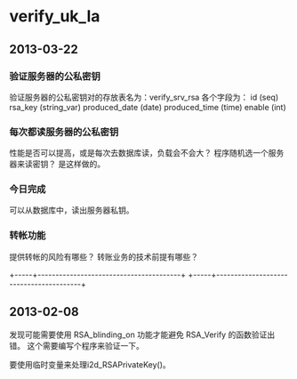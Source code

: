 verify_uk_la
============

## 2013-03-22
### 验证服务器的公私密钥 
验证服务器的公私密钥对的存放表名为：verify_srv_rsa
各个字段为：
id (seq)
rsa_key (string_var)
produced_date (date)
produced_time (time)
enable (int) 

### 每次都读服务器的公私密钥
性能是否可以提高，或是每次去数据库读，负载会不会大？
程序随机选一个服务器来读密钥？ 是这样做的。

### 今日完成
可以从数据库中，读出服务器私钥。

### 转帐功能
提供转帐的风险有哪些？
转账业务的技术前提有哪些？

 +-----+----------------------------------------+
 +-----+----------------------------------------+
## 2013-02-08
发现可能需要使用 RSA_blinding_on 功能才能避免 RSA_Verify 的函数验证出错。
这个需要编写个程序来验证一下。

要使用临时变量来处理i2d_RSAPrivateKey()。




